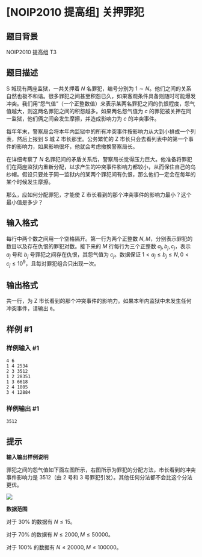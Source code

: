 # [NOIP2010 提高组] 关押罪犯

## 题目背景

NOIP2010 提高组 T3

## 题目描述

S 城现有两座监狱，一共关押着 $N$ 名罪犯，编号分别为 $1\sim N$。他们之间的关系自然也极不和谐。很多罪犯之间甚至积怨已久，如果客观条件具备则随时可能爆发冲突。我们用“怨气值”（一个正整数值）来表示某两名罪犯之间的仇恨程度，怨气值越大，则这两名罪犯之间的积怨越多。如果两名怨气值为 $c$ 的罪犯被关押在同一监狱，他们俩之间会发生摩擦，并造成影响力为 $c$ 的冲突事件。

每年年末，警察局会将本年内监狱中的所有冲突事件按影响力从大到小排成一个列表，然后上报到 S 城 Z 市长那里。公务繁忙的 Z 市长只会去看列表中的第一个事件的影响力，如果影响很坏，他就会考虑撤换警察局长。

在详细考察了 $N$ 名罪犯间的矛盾关系后，警察局长觉得压力巨大。他准备将罪犯们在两座监狱内重新分配，以求产生的冲突事件影响力都较小，从而保住自己的乌纱帽。假设只要处于同一监狱内的某两个罪犯间有仇恨，那么他们一定会在每年的某个时候发生摩擦。

那么，应如何分配罪犯，才能使 Z 市长看到的那个冲突事件的影响力最小？这个最小值是多少？

## 输入格式

每行中两个数之间用一个空格隔开。第一行为两个正整数 $N,M$，分别表示罪犯的数目以及存在仇恨的罪犯对数。接下来的 $M$ 行每行为三个正整数 $a_j,b_j,c_j$，表示 $a_j$ 号和 $b_j$ 号罪犯之间存在仇恨，其怨气值为 $c_j$。数据保证 $1<a_j\leq b_j\leq N, 0 < c_j\leq 10^9$，且每对罪犯组合只出现一次。

## 输出格式

共一行，为 Z 市长看到的那个冲突事件的影响力。如果本年内监狱中未发生任何冲突事件，请输出 `0`。

## 样例 #1

### 样例输入 #1

```
4 6
1 4 2534
2 3 3512
1 2 28351
1 3 6618
2 4 1805
3 4 12884
```

### 样例输出 #1

```
3512
```

## 提示

**输入输出样例说明**

罪犯之间的怨气值如下面左图所示，右图所示为罪犯的分配方法，市长看到的冲突事件影响力是 $3512$（由 $2$ 号和 $3$ 号罪犯引发）。其他任何分法都不会比这个分法更优。

![](../images/P1525_001.png)

**数据范围**  

对于 $30\%$ 的数据有 $N\leq 15$。

对于 $70\%$ 的数据有 $N\leq 2000,M\leq 50000$。  

对于 $100\%$ 的数据有 $N\leq 20000,M\leq 100000$。